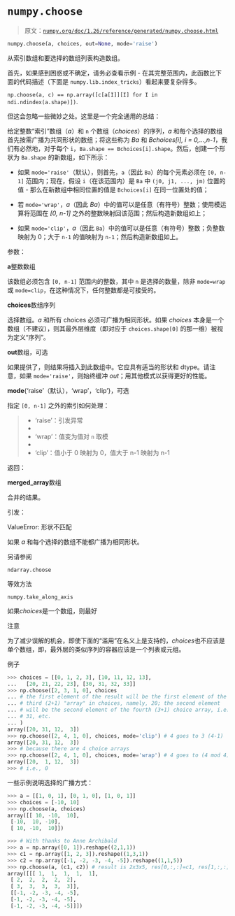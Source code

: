 # `numpy.choose`

> 原文：[`numpy.org/doc/1.26/reference/generated/numpy.choose.html`](https://numpy.org/doc/1.26/reference/generated/numpy.choose.html)

```py
numpy.choose(a, choices, out=None, mode='raise')
```

从索引数组和要选择的数组列表构造数组。

首先，如果感到困惑或不确定，请务必查看示例 - 在其完整范围内，此函数比下面的代码描述（下面是 `numpy.lib.index_tricks`）看起来要复杂得多。

`np.choose(a, c) == np.array([c[a[I]][I] for I in ndi.ndindex(a.shape)])`.

但这会忽略一些微妙之处。这里是一个完全通用的总结：

给定整数“索引”数组（*a*）和 `n` 个数组（*choices*）的序列，*a* 和每个选择的数组首先按需广播为共同形状的数组；将这些称为 *Ba* 和 *Bchoices[i], i = 0,…,n-1*，我们有必然地，对于每个 `i`，`Ba.shape == Bchoices[i].shape`。然后，创建一个形状为 `Ba.shape` 的新数组，如下所示：

+   如果 `mode='raise'`（默认），则首先，`a`（因此 `Ba`）的每个元素必须在 `[0, n-1]` 范围内；现在，假设 `i`（在该范围内）是 `Ba` 中 `(j0, j1, ..., jm)` 位置的值 - 那么在新数组中相同位置的值是 `Bchoices[i]` 在同一位置处的值；

+   若 `mode='wrap'`，*a*（因此 *Ba*）中的值可以是任意（有符号）整数；使用模运算将范围在 *[0, n-1]* 之外的整数映射回该范围；然后构造新数组如上；

+   如果 `mode='clip'`，*a*（因此 `Ba`）中的值可以是任意（有符号）整数；负整数映射为 0；大于 `n-1` 的值映射为 `n-1`；然后构造新数组如上。

参数：

**a**整数数组

该数组必须包含 `[0, n-1]` 范围内的整数，其中 `n` 是选择的数量，除非 `mode=wrap` 或 `mode=clip`，在这种情况下，任何整数都是可接受的。

**choices**数组序列

选择数组。*a* 和所有 choices 必须可广播为相同形状。如果 *choices* 本身是一个数组（不建议），则其最外层维度（即对应于 `choices.shape[0]` 的那一维）被视为定义“序列”。

**out**数组，可选

如果提供了，则结果将插入到此数组中。它应具有适当的形状和 dtype。请注意，如果 `mode='raise'`，则始终缓冲 *out*；用其他模式以获得更好的性能。

**mode**{‘raise’（默认），‘wrap’，‘clip’}，可选

指定 `[0, n-1]` 之外的索引如何处理：

> +   ‘raise’：引发异常
> +   
> +   ‘wrap’：值变为值对 `n` 取模
> +   
> +   ‘clip’：值小于 0 映射为 0，值大于 n-1 映射为 n-1

返回：

**merged_array**数组

合并的结果。

引发：

ValueError: 形状不匹配

如果 *a* 和每个选择的数组不能都广播为相同形状。

另请参阅

`ndarray.choose`

等效方法

`numpy.take_along_axis`

如果*choices*是一个数组，则最好

注意

为了减少误解的机会，即使下面的“滥用”在名义上是支持的，*choices*也不应该是单个数组，即，最外层的类似序列的容器应该是一个列表或元组。

例子

```py
>>> choices = [[0, 1, 2, 3], [10, 11, 12, 13],
...   [20, 21, 22, 23], [30, 31, 32, 33]]
>>> np.choose([2, 3, 1, 0], choices
... # the first element of the result will be the first element of the
... # third (2+1) "array" in choices, namely, 20; the second element
... # will be the second element of the fourth (3+1) choice array, i.e.,
... # 31, etc.
... )
array([20, 31, 12,  3])
>>> np.choose([2, 4, 1, 0], choices, mode='clip') # 4 goes to 3 (4-1)
array([20, 31, 12,  3])
>>> # because there are 4 choice arrays
>>> np.choose([2, 4, 1, 0], choices, mode='wrap') # 4 goes to (4 mod 4)
array([20,  1, 12,  3])
>>> # i.e., 0 
```

一些示例说明选择的广播方式：

```py
>>> a = [[1, 0, 1], [0, 1, 0], [1, 0, 1]]
>>> choices = [-10, 10]
>>> np.choose(a, choices)
array([[ 10, -10,  10],
 [-10,  10, -10],
 [ 10, -10,  10]]) 
```

```py
>>> # With thanks to Anne Archibald
>>> a = np.array([0, 1]).reshape((2,1,1))
>>> c1 = np.array([1, 2, 3]).reshape((1,3,1))
>>> c2 = np.array([-1, -2, -3, -4, -5]).reshape((1,1,5))
>>> np.choose(a, (c1, c2)) # result is 2x3x5, res[0,:,:]=c1, res[1,:,:]=c2
array([[[ 1,  1,  1,  1,  1],
 [ 2,  2,  2,  2,  2],
 [ 3,  3,  3,  3,  3]],
 [[-1, -2, -3, -4, -5],
 [-1, -2, -3, -4, -5],
 [-1, -2, -3, -4, -5]]]) 
```
